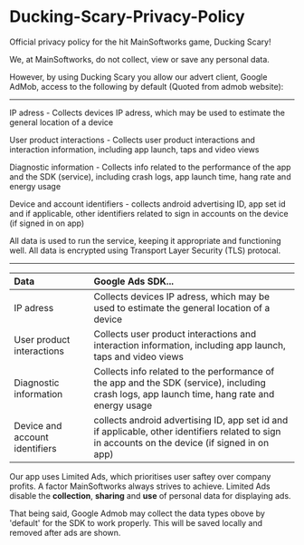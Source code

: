 # Ducking-Scary-Privacy-Policy
Official privacy policy for the hit MainSoftworks game, Ducking Scary!

We, at MainSoftworks, do not collect, view or save any personal data. 

However, by using Ducking Scary you allow our advert client, Google AdMob, access to the following by default (Quoted from admob website): 

------------------------------

IP adress - Collects devices IP adress, which may be used to estimate the general location of a device

User product interactions - Collects user product interactions and interaction information, including app launch, taps and video views

Diagnostic information - Collects info related to the performance of the app and the SDK (service), including crash logs, app launch time, hang rate and energy usage

Device and account identifiers - collects android advertising ID, app set id and if applicable, other identifiers related to sign in accounts on the device (if signed in on app)

All data is used to run the service, keeping it appropriate and functioning well. All data is encrypted using Transport Layer Security (TLS) protocal. 

---------------------------------

| Data     | Google Ads SDK... |
| :---      | :---       |
| IP adress | Collects devices IP adress, which may be used to estimate the general location of a device |
| User product interactions | Collects user product interactions and interaction information, including app launch, taps and video views |
| Diagnostic information | Collects info related to the performance of the app and the SDK (service), including crash logs, app launch time, hang rate and energy usage |
| Device and account identifiers | collects android advertising ID, app set id and if applicable, other identifiers related to sign in accounts on the device (if signed in on app) |

Our app uses Limited Ads, which prioritises user saftey over company profits. A factor MainSoftworks always strives to achieve. Limited Ads disable the **collection**, **sharing** and **use** of personal data for displaying ads.

That being said, Google Admob may collect the data types obove by 'default' for the SDK to work properly. This will be saved locally and removed after ads are shown.
